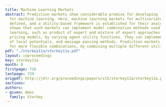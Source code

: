 ```yaml
---
title: Machine Learning Markets
abstract: Prediction markets show considerable promise for developing flexible mechanisms
  for machine learning. Here, machine learning markets for multivariate systems are
  defined, and a utility-based framework is established for their analysis. It is
  shown that such markets can implement model combination methods used in machine
  learning, such as product of expert and mixture of expert approaches as equilibrium
  pricing models, by varying agent utility functions. They can implement models composed
  of local potentials, and message passing methods. Prediction markets also allow
  for more flexible combinations, by combining multiple different utility functions.  [pdf]
pdf: "./storkey11a/storkey11a.pdf"
layout: inproceedings
key: storkey11a
month: 0
firstpage: 716
lastpage: 724
origpdf: http://jmlr.org/proceedings/papers/v15/storkey11a/storkey11a.pdf
sections: 
authors:
- given: Amos
  family: Storkey
---
```

